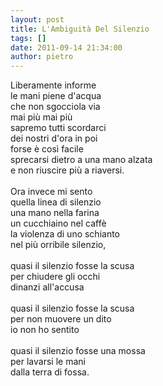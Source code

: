 ```yaml
---
layout: post
title: L'Ambiguità Del Silenzio
tags: []
date: 2011-09-14 21:34:00
author: pietro
---
```

Liberamente informe<br/>le mani piene d'acqua<br/>che non sgocciola via<br/>mai più mai più<br/>sapremo tutti scordarci<br/>dei nostri d'ora in poi<br/>forse è così facile<br/>sprecarsi dietro a una mano alzata<br/>e non riuscire più a riaversi.<br/><br/>Ora invece mi sento<br/>quella linea di silenzio<br/>una mano nella farina<br/>un cucchiaino nel caffè<br/>la violenza di uno schianto<br/>nel più orribile silenzio,<br/><br/>quasi il silenzio fosse la scusa<br/>per chiudere gli occhi<br/>dinanzi all'accusa<br/><br/>quasi il silenzio fosse la scusa<br/>per non muovere un dito<br/>io non ho sentito<br/><br/>quasi il silenzio fosse una mossa<br/>per lavarsi le mani<br/>dalla terra di fossa.
